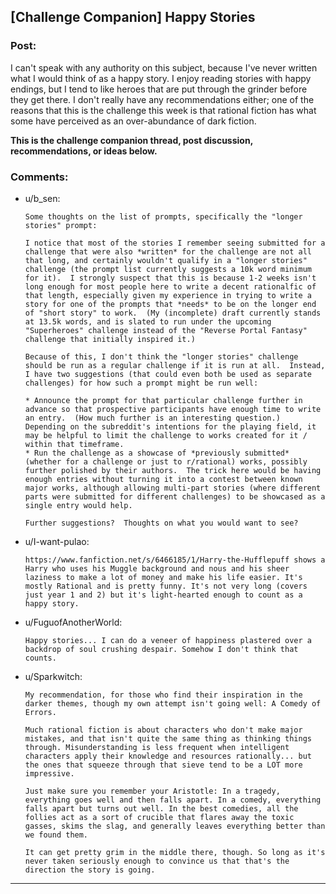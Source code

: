## [Challenge Companion] Happy Stories

### Post:

I can't speak with any authority on this subject, because I've never written what I would think of as a happy story. I enjoy reading stories with happy endings, but I tend to like heroes that are put through the grinder before they get there. I don't really have any recommendations either; one of the reasons that this is the challenge this week is that rational fiction has what some have perceived as an over-abundance of dark fiction.

**This is the challenge companion thread, post discussion, recommendations, or ideas below.**

### Comments:

- u/b_sen:
  ```
  Some thoughts on the list of prompts, specifically the "longer stories" prompt:

  I notice that most of the stories I remember seeing submitted for a challenge that were also *written* for the challenge are not all that long, and certainly wouldn't qualify in a "longer stories" challenge (the prompt list currently suggests a 10k word minimum for it).  I strongly suspect that this is because 1-2 weeks isn't long enough for most people here to write a decent rationalfic of that length, especially given my experience in trying to write a story for one of the prompts that *needs* to be on the longer end of "short story" to work.  (My (incomplete) draft currently stands at 13.5k words, and is slated to run under the upcoming "Superheroes" challenge instead of the "Reverse Portal Fantasy" challenge that initially inspired it.)

  Because of this, I don't think the "longer stories" challenge should be run as a regular challenge if it is run at all.  Instead, I have two suggestions (that could even both be used as separate challenges) for how such a prompt might be run well:

  * Announce the prompt for that particular challenge further in advance so that prospective participants have enough time to write an entry.  (How much further is an interesting question.)  Depending on the subreddit's intentions for the playing field, it may be helpful to limit the challenge to works created for it / within that timeframe.
  * Run the challenge as a showcase of *previously submitted* (whether for a challenge or just to r/rational) works, possibly further polished by their authors.  The trick here would be having enough entries without turning it into a contest between known major works, although allowing multi-part stories (where different parts were submitted for different challenges) to be showcased as a single entry would help.

  Further suggestions?  Thoughts on what you would want to see?
  ```

- u/I-want-pulao:
  ```
  https://www.fanfiction.net/s/6466185/1/Harry-the-Hufflepuff shows a Harry who uses his Muggle background and nous and his sheer laziness to make a lot of money and make his life easier. It's mostly Rational and is pretty funny. It's not very long (covers just year 1 and 2) but it's light-hearted enough to count as a happy story.
  ```

- u/FuguofAnotherWorld:
  ```
  Happy stories... I can do a veneer of happiness plastered over a backdrop of soul crushing despair. Somehow I don't think that counts.
  ```

- u/Sparkwitch:
  ```
  My recommendation, for those who find their inspiration in the darker themes, though my own attempt isn't going well: A Comedy of Errors.

  Much rational fiction is about characters who don't make major mistakes, and that isn't quite the same thing as thinking things through. Misunderstanding is less frequent when intelligent characters apply their knowledge and resources rationally... but the ones that squeeze through that sieve tend to be a LOT more impressive.

  Just make sure you remember your Aristotle: In a tragedy, everything goes well and then falls apart. In a comedy, everything falls apart but turns out well. In the best comedies, all the follies act as a sort of crucible that flares away the toxic gasses, skims the slag, and generally leaves everything better than we found them.

  It can get pretty grim in the middle there, though. So long as it's never taken seriously enough to convince us that that's the direction the story is going.
  ```

---

